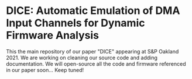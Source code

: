 # DICE: Automatic Emulation of DMA Input Channels for Dynamic Firmware Analysis
This the main repository of our paper "DICE" appearing at S&P Oakland 2021.
We are working on cleaning our source code and adding documentation. 
We will open-source all the code and firmware referenced in our paper soon... Keep tuned! 
